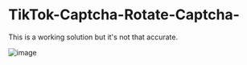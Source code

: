 # TikTok-Captcha-Rotate-Captcha-
This is a working solution but it's not that accurate. 


![image](https://user-images.githubusercontent.com/82040488/232564752-33f1860e-7970-40aa-b90d-dc7ccd9b18df.png)
